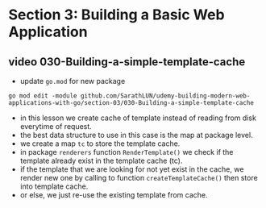 # Section 3: Building a Basic Web Application

## video 030-Building-a-simple-template-cache

- update `go.mod` for new package

```shell
go mod edit -module github.com/SarathLUN/udemy-building-modern-web-applications-with-go/section-03/030-Building-a-simple-template-cache
```

- in this lesson we create cache of template instead of reading from disk everytime of request.
- the best data structure to use in this case is the map at package level.
- we create a map `tc` to store the template cache.
- in package `renderers` function `RenderTemplate()` we check if the template already exist in the template cache (tc).
- if the template that we are looking for not yet exist in the cache, we render new one by calling to function `createTemplateCache()` then store into template cache.
- or else, we just re-use the existing template from cache.